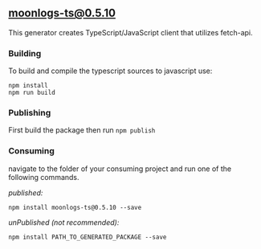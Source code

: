 ## moonlogs-ts@0.5.10

This generator creates TypeScript/JavaScript client that utilizes fetch-api.

### Building

To build and compile the typescript sources to javascript use:
```
npm install
npm run build
```

### Publishing

First build the package then run ```npm publish```

### Consuming

navigate to the folder of your consuming project and run one of the following commands.

_published:_

```
npm install moonlogs-ts@0.5.10 --save
```

_unPublished (not recommended):_

```
npm install PATH_TO_GENERATED_PACKAGE --save
